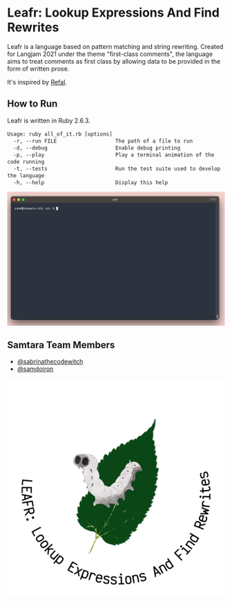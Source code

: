# Leafr: Lookup Expressions And Find Rewrites

Leafr is a language based on pattern matching and string rewriting. Created for Langjam 2021 under the theme
"first-class comments", the language aims to treat comments as first class by allowing data to be provided
in the form of written prose.

It's inspired by [Refal](https://en.wikipedia.org/wiki/Refal).

## How to Run

Leafr is written in Ruby 2.6.3.

  ```
  Usage: ruby all_of_it.rb [options]
    -r, --run FILE                   The path of a file to run
    -d, --debug                      Enable debug printing
    -p, --play                       Play a terminal animation of the code running
    -t, --tests                      Run the test suite used to develop the language
    -h, --help                       Display this help
  ```
![Demo gif of Rule 110 in Leafr](images/rule110_demo.gif)

## Samtara Team Members

* [@sabrinathecodewitch](https://github.com/sabrinathecodewitch)
* [@samdoiron](https://github.com/samdoiron)

![Leafr mascot](images/leafr-mascot.png)
